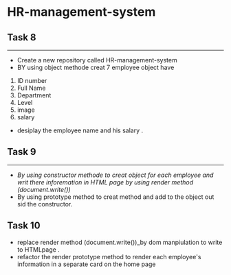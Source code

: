 # HR-management-system


## Task 8  ##
----------------------------
- Create a new repository called HR-management-system
- BY using object methode creat 7  employee object have 
 1. ID number 
 2. Full Name
 3. Department
 4. Level
 5. image
 6. salary 
 - desiplay the employee name and his salary .



 ## Task 9 ##
 -------------------
   - _By using constructor methode to creat object for each employee and writ there inforemation in HTML page by using render method (document.write())_
   - By using prototype method to creat method and add to the object out sid the constructor.

## Task 10 ##
- replace render method (document.write())_by dom manpiulation  to write to HTMLpage .
- refactor the render prototype method to render each employee's information in a separate card on the home page

